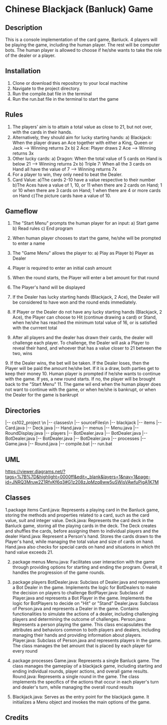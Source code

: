 # Chinese Blackjack (Banluck) Game

## Description
This is a console implementation of the card game, Banluck. 
4 players will be playing the game, including the human player. The rest will be computer bots.
The human player is allowed to choose if he/she wants to take the role of the dealer or a player.

## Installation
1. Clone or download this repository to your local machine
3. Navigate to the project directory.
4. Run the compile.bat file in the terminal
5. Run the run.bat file in the terminal to start the game

## Rules
1. The players’ aim is to attain a total value as close to 21, but not over, with the cards in their hands. 
2. Alternatively, they should aim for lucky starting hands:
    a) Blackjack: When the player draws an Ace together with either a King, Queen or Jack --> Winning returns 2x
    b) 2 Ace: Player draws 2 Ace --> Winning returns 3x
3. Other lucky cards:
    a) Dragon: When the total value of 5 cards on Hand is below 21 --> Winning returns 2x
    b) Triple 7: When all the 3 cards on Hand all have the value of 7 --> Winning returns 7x
4. For a player to win, they only need to beat the Dealer. 
5. Card Value:
    a)The cards 2-10 have a value respective to their number
    b)The Aces have a value of 1, 10, or 11 when there are 2 cards on Hand; 1 or 10 when there are 3 cards on Hand; 1 when there are 4 or more cards on Hand
    c)The picture cards have a value of 10.

## Gameflow
1. The "Start Menu" prompts the human player for an input:
    a) Start game
    b) Read rules
    c) End program
2. When human player chooses to start the game, he/she will be prompted to enter a name
3. The "Game Menu" allows the player to:
    a) Play as Player
    b) Player as Dealer

4. Player is required to enter an initial cash amount
5. When the round starts, the Player will enter a bet amount for that round
6. The Player's hand will be displayed
7. If the Dealer has lucky starting hands (Blackjack, 2 Ace), the Dealer will be considered to have won and the round ends immediately.
8. If Player or the Dealer do not have any lucky starting hands (Blackjack, 2 Ace), the Player can choose to Hit (continue drawing a card) or Stand, when he/she has reached the minimum total value of 16, or is satisfied with the currrent total
8. After all players and the dealer has drawn their cards, the dealer will challenge each player. To challenge, the Dealer will ask a Player to reveal their hand, and whoever that has a value closer to 21 between the two, wins

<Result>
9. If the Dealer wins, the bet will be taken. If the Dealer loses, then the Player will be paid the amount he/she bet. If it is a draw, both parties get to keep their money
10. Human player is prompted if he/she wants to continue with the game. If yes, a new round starts. If no, the player will be brought back to the "Start Menu"
11. The game wil end when the human player does not want to continue with the game, or when he/she is bankrupt, or when the Dealer for the game is bankrupt

## Directories
|-- cs102_project \n
  |-- classes\n
  |-- sourceFiles\n
    |-- blackjack
      |-- items
        |-- Card.java
        |-- Deck.java
        |-- Hand.java
      |-- menus
        |-- Menu.java
        |-- RoundDisplay.java
      |-- players
        |-- BotDealer.java
        |-- BotDealer.java
        |-- BotDealer.java
        |-- BotDealer.java
        |-- BotDealer.java
      |-- processes
        |-- Game.java
        |-- Round.java
  |-- compile.bat
  |-- run.bat  

## UML
https://viewer.diagrams.net/?tags=%7B%7D&highlight=0000ff&edit=_blank&layers=1&nav=1&page-id=JNRQ3Mruw2Z1RfvKf6q3#G1z208zJpMzq8ww5uSWisVAwfuPigA1K7M

## Classes
1.package items
    Card.java: Represents a playing card in the Banluck game, storing the methods and properties related to a card, such as the card value, suit and integer value. 
    Deck.java: Represents the card deck in the Banluck game, storing all the playing cards in the deck. The Deck creates and shuffles the cards, before assigning them to individual players and the dealer
    Hand.java: Represent a Person's hand. Stores the cards drawn to the Player's hand, while managing the total value and size of cards on hand. Hand.java also checks for special cards on hand and situations in which tht hand value exceeds 21.

2. package menus
    Menu.java: Facilitates user interaction with the game through providing options for starting and ending the program. Overall, it handles the progression of the game rounds.

3. package players
    BotDealer.java: Subclass of Dealer.java and represents a Bot Dealer in the game. Implements the logic for BotDealers to make the decision on players to challenge
    BotPlayer.java: Subclass of Player.java and represents a Bot Player in the game. Implements the logic for BotPlayers to decide on "Hit" or "Stand"
    Dealer.java: Subclass of Person.java and represents a Dealer in the game. Contains functionalities to simulate the actions of a dealer, including challenging players and determining the outcome of challenges.
    Person.java: Represents a person playing the game. This class encapsulates the attributes and behaviors common to both players and dealers, including managing their hands and providing information about players.
    Player.java: Subclass of Person.java and represents players in the game. The class manages the bet amount that is placed by each player for every round

4. package processes
    Game.java: Represents a single Banluck game. The class manages the gameplay of a blackjack game, including starting and ending individual rounds, player actions, and overall game results.
    Round.java: Represents a single round in the game. The class implements the specifics of the actions that occur in each player's turn and dealer's turn, while managing the overall round results

5. Blackjack.java: Serves as the entry point for the blackjack game. It initializes a Menu object and invokes the main options of the game.

## Credits

